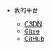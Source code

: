<!-- _navbar.md 上面的导航栏  -->

* 我的平台

  * [CSDN](https://cxhit.blog.csdn.net/)
  * [Gitee](https://gitee.com/ZXAcademy)
  * [GitHub](https://github.com/ZXAcademy)

